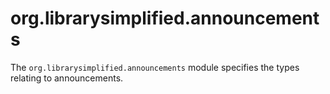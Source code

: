 org.librarysimplified.announcements
===

The `org.librarysimplified.announcements` module specifies the types relating to announcements.
